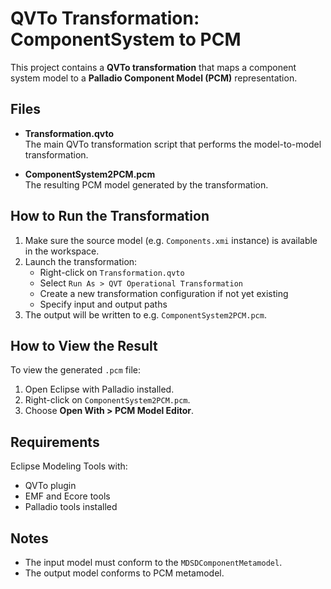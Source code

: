 # QVTo Transformation: ComponentSystem to PCM

This project contains a **QVTo transformation** that maps a component system model to a **Palladio Component Model (PCM)** representation.

## Files

- **Transformation.qvto**  
  The main QVTo transformation script that performs the model-to-model transformation.

- **ComponentSystem2PCM.pcm**  
  The resulting PCM model generated by the transformation.

## How to Run the Transformation

1. Make sure the source model (e.g. `Components.xmi` instance) is available in the workspace.
2. Launch the transformation:
   - Right-click on `Transformation.qvto`
   - Select `Run As > QVT Operational Transformation`
   - Create a new transformation configuration if not yet existing
   - Specify input and output paths
3. The output will be written to e.g. `ComponentSystem2PCM.pcm`.

## How to View the Result

To view the generated `.pcm` file:

1. Open Eclipse with Palladio installed.
2. Right-click on `ComponentSystem2PCM.pcm`.
3. Choose **Open With > PCM Model Editor**.

## Requirements

Eclipse Modeling Tools with:
- QVTo plugin
- EMF and Ecore tools
- Palladio tools installed

## Notes

- The input model must conform to the `MDSDComponentMetamodel`.
- The output model conforms to PCM metamodel.
